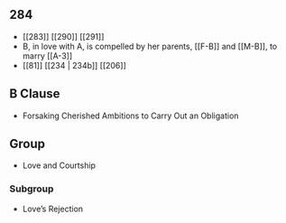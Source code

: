 ## 284
- [[283]] [[290]] [[291]] 
- B, in love with A, is compelled by her parents, [[F-B]] and [[M-B]], to marry [[A-3]]
- [[81]] [[234 | 234b]] [[206]] 

## B Clause
- Forsaking Cherished Ambitions to Carry Out an Obligation

## Group
- Love and Courtship

### Subgroup
- Love’s Rejection

